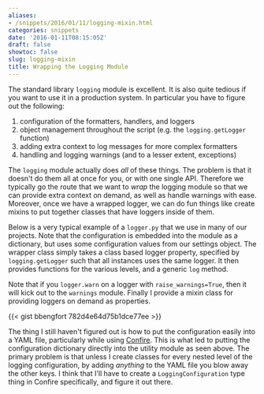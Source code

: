 ```yaml
---
aliases:
- /snippets/2016/01/11/logging-mixin.html
categories: snippets
date: '2016-01-11T08:15:05Z'
draft: false
showtoc: false
slug: logging-mixin
title: Wrapping the Logging Module
---
```


The standard library `logging` module is excellent. It is also quite tedious if you want to use it in a production system. In particular you have to figure out the following:

1. configuration of the formatters, handlers, and loggers
2. object management throughout the script (e.g. the `logging.getLogger` function)
3. adding extra context to log messages for more complex formatters
4. handling and logging warnings (and to a lesser extent, exceptions)

The `logging` module actually does _all_ of these things. The problem is that it doesn't do them all at once for you, or with one single API. Therefore we typically go the route that we want to _wrap_ the logging module so that we can provide extra context on demand, as well as handle warnings with ease. Moreover, once we have a wrapped logger, we can do fun things like create mixins to put together classes that have loggers inside of them.

Below is a very typical example of a `logger.py` that we use in many of our projects. Note that the configuration is embedded into the module as a dictionary, but uses some configuration values from our settings object. The wrapper class simply takes a class based logger property, specified by `logging.getLogger` such that all instances uses the same logger. It then provides functions for the various levels, and a generic `log` method.

Note that if you `logger.warn` on a logger with `raise_warnings=True`, then it will kick out to the `warnings` module. Finally I provide a mixin class for providing loggers on demand as properties.

{{< gist bbengfort 782d4e64d75b1dce77ee >}}

The thing I still haven't figured out is how to put the configuration easily into a YAML file, particularly while using [Confire](https://pypi.python.org/pypi/confire/0.2.0). This is what led to putting the configuration dictionary directly into the utility module as seen above. The primary problem is that unless I create classes for every nested level of the logging configuration, by adding _anything_ to the YAML file you blow away the other keys. I think that I'll have to create a `LoggingConfiguration` type thing in Confire specifically, and figure it out there.
